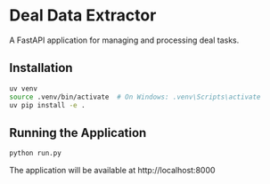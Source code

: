 # Deal Data Extractor

A FastAPI application for managing and processing deal tasks.

## Installation

```bash
uv venv
source .venv/bin/activate  # On Windows: .venv\Scripts\activate
uv pip install -e .
```

## Running the Application

```bash
python run.py
```

The application will be available at http://localhost:8000
